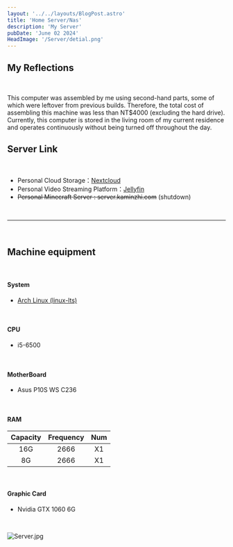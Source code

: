 ```yaml
---
layout: '../../layouts/BlogPost.astro'
title: 'Home Server/Nas'
description: 'My Server'
pubDate: 'June 02 2024'
HeadImage: '/Server/detial.png'
---
```


## My Reflections

<br>

This computer was assembled by me using second-hand parts, some of which were leftover from previous builds. Therefore, the total cost of assembling this machine was less than NT$4000 (excluding the hard drive). Currently, this computer is stored in the living room of my current residence and operates continuously without being turned off throughout the day.

## Server Link

<br>

- Personal Cloud Storage：[Nextcloud](https://cloud.kaminzhi.com/)
- Personal Video Streaming Platform：[Jellyfin](https://movie.kaminzhi.com/)
- ~~Personal Minecraft Server : server.kaminzhi.com~~ (shutdown)

<br>

---

<br>

## Machine equipment

<br>

#### System

- [Arch Linux (linux-lts)](https://zh.wikipedia.org/zh-tw/Arch_Linux)

<br>

#### CPU

- i5-6500

<br>

#### MotherBoard

- Asus P10S WS C236

<br>

#### RAM

| Capacity | Frequency | Num |
| :------: | :-------: | :-: |
|   16G    |   2666    | X1  |
|    8G    |   2666    | X1  |

<br>

#### Graphic Card

- Nvidia GTX 1060 6G

<br>

![Server.jpg](/Server/Server.jpg)
